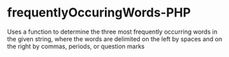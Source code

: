 # frequentlyOccuringWords-PHP
Uses a function to determine the three most frequently occurring words in the given string, where the words are delimited on the left by spaces and on the right by commas, periods, or question marks
